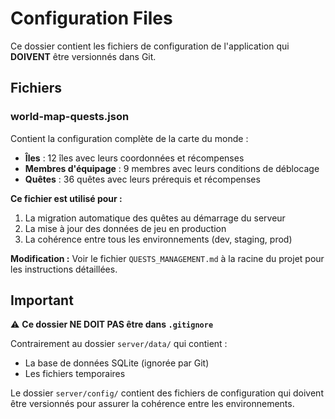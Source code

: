 # Configuration Files

Ce dossier contient les fichiers de configuration de l'application qui **DOIVENT** être versionnés dans Git.

## Fichiers

### world-map-quests.json

Contient la configuration complète de la carte du monde :
- **Îles** : 12 îles avec leurs coordonnées et récompenses
- **Membres d'équipage** : 9 membres avec leurs conditions de déblocage
- **Quêtes** : 36 quêtes avec leurs prérequis et récompenses

**Ce fichier est utilisé pour :**
1. La migration automatique des quêtes au démarrage du serveur
2. La mise à jour des données de jeu en production
3. La cohérence entre tous les environnements (dev, staging, prod)

**Modification :**
Voir le fichier `QUESTS_MANAGEMENT.md` à la racine du projet pour les instructions détaillées.

## Important

⚠️ **Ce dossier NE DOIT PAS être dans `.gitignore`**

Contrairement au dossier `server/data/` qui contient :
- La base de données SQLite (ignorée par Git)
- Les fichiers temporaires

Le dossier `server/config/` contient des fichiers de configuration qui doivent être versionnés pour assurer la cohérence entre les environnements.
